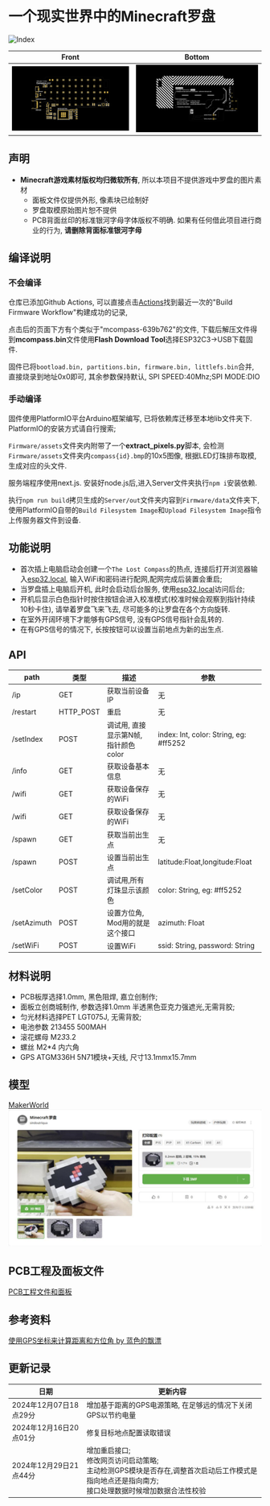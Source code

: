 # 一个现实世界中的Minecraft罗盘
![Index](./Doc/public/MCompass.png)

Front|Bottom
-|-
![Front](./Doc/public/FrontPCB.png)|![Bottom](./Doc/public/BottomPCB.png)

## 声明
* **Minecraft游戏素材版权均归微软所有**, 所以本项目不提供游戏中罗盘的图片素材
    * 面板文件仅提供外形, 像素块已绘制好
    * 罗盘取模原始图片恕不提供
    * PCB背面丝印的标准银河字母字体版权不明确. 如果有任何借此项目进行商业的行为, **请删除背面标准银河字母**

## 编译说明

### 不会编译
仓库已添加Github Actions, 可以直接点击[Actions](https://github.com/chaosgoo/mcompass/actions)找到最近一次的"Build Firmware Workflow"构建成功的记录,

点击后的页面下方有个类似于"mcompass-639b762"的文件, 下载后解压文件得到**mcompass.bin**文件使用**Flash Download Tool**选择ESP32C3->USB下载固件.

固件已将`bootload.bin, partitions.bin, firmware.bin, littlefs.bin`合并, 直接烧录到地址0x0即可, 其余参数保持默认, SPI SPEED:40Mhz;SPI MODE:DIO

### 手动编译
固件使用PlatformIO平台Arduino框架编写, 已将依赖库迁移至本地lib文件夹下.
PlatformIO的安装方式请自行搜索;

`Firmware/assets`文件夹内附带了一个**extract_pixels.py**脚本, 会检测`Firmware/assets`文件夹内`compass{id}.bmp`的10x5图像, 根据LED灯珠排布取模,生成对应的头文件.

服务端程序使用next.js. 安装好node.js后,进入Server文件夹执行`npm i`安装依赖.

执行`npm run build`拷贝生成的`Server/out`文件夹内容到`Firmware/data`文件夹下,使用PlatformIO自带的`Build Filesystem Image`和`Upload Filesystem Image`指令上传服务器文件到设备.

## 功能说明
* 首次插上电脑启动会创建一个`The Lost Compass`的热点, 连接后打开浏览器输入[esp32.local](http://esp32.local), 输入WiFi和密码进行配网,配网完成后装置会重启;
* 当罗盘插上电脑后开机, 此时会启动后台服务, 使用[esp32.local](http://esp32.local)访问后台;
* 开机后显示白色指针时按住按钮会进入校准模式(校准时候会观察到指针持续10秒卡住), 请举着罗盘飞来飞去, 尽可能多的让罗盘在各个方向旋转.
* 在室外开阔环境下才能够有GPS信号, 没有GPS信号指针会乱转的.
* 在有GPS信号的情况下, 长按按钮可以设置当前地点为新的出生点.

## API
path | 类型 |描述 | 参数
-|-|-|-
/ip | GET | 获取当前设备IP | 无
/restart | HTTP_POST | 重启 | 无
/setIndex | POST |调试用, 直接显示第N帧, 指针颜色color | index: Int, color: String, eg: #ff5252
/info | GET |获取设备基本信息 | 无
/wifi | GET |获取设备保存的WiFi | 无
/wifi | GET |获取设备保存的WiFi | 无
/spawn | GET |获取当前出生点 | 无
/spawn | POST |设置当前出生点 | latitude:Float,longitude:Float
/setColor | POST |调试用,所有灯珠显示该颜色 | color: String, eg: #ff5252
/setAzimuth | POST | 设置方位角, Mod用的就是这个接口 | azimuth: Float
/setWiFi | POST | 设置WiFi | ssid: String, password: String

## 材料说明
* PCB板厚选择1.0mm, 黑色阻焊, 嘉立创制作;
* 面板立创商城制作, 参数选择1.0mm 半透黑色亚克力强遮光,无需背胶;
* 匀光材料选择PET LGT075J, 无需背胶;
* 电池参数 213455 500MAH
* 滚花螺母 M2*3*3.2
* 螺丝 M2*4 内六角
* GPS ATGM336H 5N71模块+天线, 尺寸13.1mmx15.7mm

## 模型
[MakerWorld](https://makerworld.com.cn/zh/models/667420#profileId-611642)
![MakerWorld CN](./Doc/public/makerworldcn.jpg)

## PCB工程及面板文件
[PCB工程文件和面板](https://oshwhub.com/chaosgoo/wcompass)

## 参考资料
[使用GPS坐标来计算距离和方位角 by 蓝色的飘漂](https://johnnyqian.net/blog/gps-locator.html)


## 更新记录
日期|更新内容
-|-
2024年12月07日18点29分| 增加基于距离的GPS电源策略, 在足够远的情况下关闭GPS以节约电量
2024年12月16日20点01分| 修复目标地点配置读取错误
2024年12月29日21点44分| 增加重启接口;<br>修改网页访问启动策略;<br>主动检测GPS模块是否存在,调整首次启动后工作模式是指向地点还是指向南方;<br>接口处理数据时候增加数据合法性校验